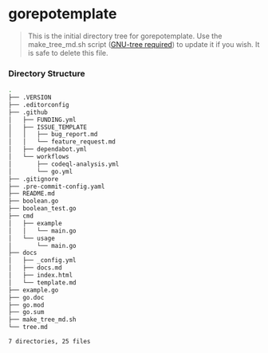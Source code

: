 # gorepotemplate

> This is the initial directory tree for gorepotemplate. Use the make_tree_md.sh script ([GNU-tree required][get_tree]) to update it if you wish. It is safe to delete this file.

### Directory Structure

```sh
.
├── .VERSION
├── .editorconfig
├── .github
│   ├── FUNDING.yml
│   ├── ISSUE_TEMPLATE
│   │   ├── bug_report.md
│   │   └── feature_request.md
│   ├── dependabot.yml
│   └── workflows
│       ├── codeql-analysis.yml
│       └── go.yml
├── .gitignore
├── .pre-commit-config.yaml
├── README.md
├── boolean.go
├── boolean_test.go
├── cmd
│   ├── example
│   │   └── main.go
│   └── usage
│       └── main.go
├── docs
│   ├── _config.yml
│   ├── docs.md
│   ├── index.html
│   └── template.md
├── example.go
├── go.doc
├── go.mod
├── go.sum
├── make_tree_md.sh
└── tree.md

7 directories, 25 files
```

[get_tree]: (http://mama.indstate.edu/users/ice/tree/)
